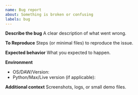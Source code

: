```yaml
---
name: Bug report
about: Something is broken or confusing
labels: bug
---
```


**Describe the bug**
A clear description of what went wrong.

**To Reproduce**
Steps (or minimal files) to reproduce the issue.

**Expected behavior**
What you expected to happen.

**Environment**
- OS/DAW/Version:
- Python/Max/Live version (if applicable):

**Additional context**
Screenshots, logs, or small demo files.
